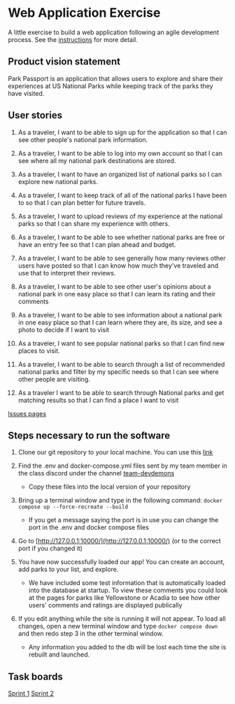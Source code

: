 # Web Application Exercise

A little exercise to build a web application following an agile development process. See the [instructions](instructions.md) for more detail.

## Product vision statement

Park Passport is an application that allows users to explore and share their experiences at US National Parks while keeping track of the parks they have visited. 

## User stories

1. As a traveler, I want to be able to sign up for the application so that I can see other people's national park information.

2. As a traveler, I want to be able to log into my own account so that I can see where all my national park destinations are stored.

3. As a traveler, I want to have an organized list of national parks so I can explore new national parks.

4. As a traveler, I want to keep track of all of the national parks I have been to so that I can plan better for future travels.

5. As a traveler, I want to upload reviews of my experience at the national parks so that I can share my experience with others.

6. As a traveler, I want to be able to see whether national parks are free or have an entry fee so that I can plan ahead and budget.

7. As a traveler, I want to be able to see generally how many reviews other users have posted so that I can know how much they've traveled and use that to interpret their reviews.

8. As a traveler, I want to be able to see other user's opinions about a national park in one easy place so that I can learn its rating and their comments

9. As a traveler, I want to be able to see information about a national park in one easy place so that I can learn where they are, its size, and see a photo to decide if I want to visit

10. As a traveler, I want to see popular national parks so that I can find new places to visit.

11. As a traveler, I want to be able to search through a list of recommended national parks and filter by my specific needs so that I can see where other people are visiting.

12. As a traveler I want to be able to search through National parks and get matching results so that I can find a place I want to visit

[Issues pages](https://github.com/software-students-spring2025/2-web-app-devdemons/issues)

## Steps necessary to run the software


1. Clone our git repository to your local machine. You can use this [link](https://github.com/software-students-spring2025/2-web-app-devdemons.git) 

2. Find the .env and docker-compose.yml files sent by my team member in the class discord under the channel [team-devdemons](https://discord.com/channels/1198812317274615830/1342293481808199750)
    * Copy these files into the local version of your repository

3. Bring up a terminal window and type in the following command: ```docker compose up --force-recreate --build```
    * If you get a message saying the port is in use you can change the port in the .env and docker compose files

4. Go to [http://127.0.0.1:10000/](http://127.0.0.1:10000/) (or to the correct port if you changed it)

5. You have now successfully loaded our app! You can create an account, add parks to your list, and explore. 
    * We have included some test information that is automatically loaded into the database at startup. To view these comments you could look at the pages for parks like Yellowstone or Acadia to see how other users' comments and ratings are displayed publically   

6. If you edit anything while the site is running it will not appear. To load all changes, open a new terminal window and type ```docker compose down``` and then redo step 3 in the other terminal window. 
    * Any information you added to the db will be lost each time the site is rebuilt and launched. 

## Task boards

[Sprint 1](https://github.com/orgs/software-students-spring2025/projects/27) 
[Sprint 2](https://github.com/orgs/software-students-spring2025/projects/72)